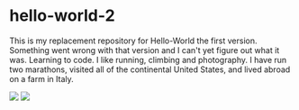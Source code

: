 # hello-world-2
This is my replacement repository for Hello-World the first version. Something went wrong with that version and I can't yet figure out what it was.
Learning to code. I like running, climbing and photography. I have run two marathons, visited all of the continental United States, and lived abroad on a farm in Italy.

<img src="http://hedford.com/blog/wp-content/uploads/2014/01/maxresdefault-1.-300x220.jpg">

<img src="https://curriculum-content.s3.amazonaws.com/web-development/circle_logo.jpg">
